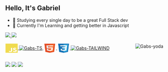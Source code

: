 ## Hello, It's Gabriel

- 🔭 Studying every single day to be a great Full Stack dev
- 🌱 Currently I'm Learning and getting better in Javascript

 <div>
  <a href="https://github.com/Oleg-martsenie">
  <img height="180em" src="https://github-readme-stats.vercel.app/api?username=Oleg-martsenie&show_icons=true&theme=algolia&include_all_commits=true&count_private=true"/>
  <img height="180em" src="https://github-readme-stats.vercel.app/api/top-langs/?username=Oleg-martsenie&layout=compact&langs_count=7&theme=algolia"/>
</div>
  <div style="display: inline_block"><br>
  <img align="center" alt="Gabs-Js" height="30" width="40" src="https://raw.githubusercontent.com/devicons/devicon/master/icons/javascript/javascript-plain.svg">
  <img align="center" alt="Gabs-TS" height="30" width="40" src="https://upload.wikimedia.org/wikipedia/commons/4/4c/Typescript_logo_2020.svg">
  <img align="center" alt="Gabs-HTML" height="30" width="40" src="https://raw.githubusercontent.com/devicons/devicon/master/icons/html5/html5-original.svg">
  <img align="center" alt="Gabs-CSS" height="30" width="40" src="https://raw.githubusercontent.com/devicons/devicon/master/icons/css3/css3-original.svg">
  <img align="center" alt="Gabs-TAILWIND" height="30" width="40" src="https://uxwing.com/wp-content/themes/uxwing/download/10-brands-and-social-media/tailwind-css.png">
  <img align="right" alt="Gabs-yoda" src="https://media0.giphy.com/media/8qk8OCOxYw4o0/giphy.gif">
</div>
  
##

<div>
  <a href="https://instagram.com/gabrielpovoa.f" target="_blank"><img src="https://img.shields.io/badge/-Instagram-%23E4405F?style=for-the-badge&logo=instagram&logoColor=white" target="_blank"></a>
  <a href = "mailto:povoajoao6@gmail.com"><img src="https://img.shields.io/badge/-Gmail-%23333?style=for-the-badge&logo=gmail&logoColor=white" target="_blank"></a>
  <a href="https://www.linkedin.com/in/jo%C3%A3o-p%C3%B3voa-8565b0218/" target="_blank"><img src="https://img.shields.io/badge/-LinkedIn-%230077B5?style=for-the-badge&logo=linkedin&logoColor=white" target="_blank"></a> 
    
</div>   

